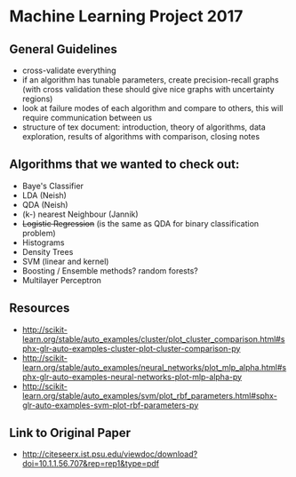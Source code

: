 # Machine Learning Project 2017
## General Guidelines

- cross-validate everything
- if an algorithm has tunable parameters, create precision-recall graphs (with cross validation these should give nice graphs with uncertainty regions)
- look at failure modes of each algorithm and compare to others, this will require communication between us
- structure of tex document:
introduction, theory of algorithms, data exploration, results of algorithms with comparison, closing notes

## Algorithms that we wanted to check out:

- Baye's Classifier
- LDA (Neish)
- QDA (Neish)
- (k-) nearest Neighbour (Jannik)
- <s>Logistic Regression</s> (is the same as QDA for binary classification problem) 
- Histograms
- Density Trees
- SVM (linear and kernel)
- Boosting / Ensemble methods? random forests?
- Multilayer Perceptron

## Resources

- http://scikit-learn.org/stable/auto_examples/cluster/plot_cluster_comparison.html#sphx-glr-auto-examples-cluster-plot-cluster-comparison-py
- http://scikit-learn.org/stable/auto_examples/neural_networks/plot_mlp_alpha.html#sphx-glr-auto-examples-neural-networks-plot-mlp-alpha-py
- http://scikit-learn.org/stable/auto_examples/svm/plot_rbf_parameters.html#sphx-glr-auto-examples-svm-plot-rbf-parameters-py


## Link to Original Paper

- http://citeseerx.ist.psu.edu/viewdoc/download?doi=10.1.1.56.707&rep=rep1&type=pdf
